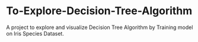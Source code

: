 # To-Explore-Decision-Tree-Algorithm
A project to explore and visualize Decision Tree Algorithm by Training model on Iris Species Dataset. 
